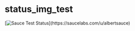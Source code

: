 # status_img_test

[![Sauce Test Status](https://saucelabs.com/buildstatus/albertsauce?auth=bedd22945262c2f4abf03d091010d7ee')](https://saucelabs.com/u/albertsauce)
